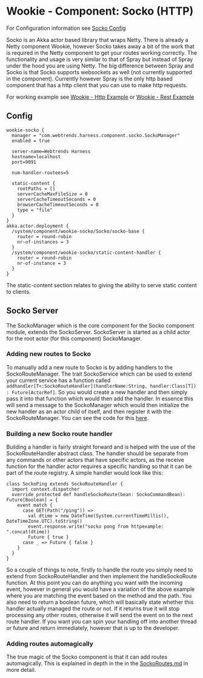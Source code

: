# Wookie - Component: Socko (HTTP)

For Configuration information see [Socko Config](docs/config.md)

Socko is an Akka actor based library that wraps Netty. There is already a Netty component Wookie, however Socko takes away a bit of the work that is required in the Netty component to get your routes working correctly. The functionality and usage is very similar to that of Spray but instead of Spray under the hood you are using Netty. The big difference between Spray and Socko is that Socko supports websockets as well (not currently supported in the component). Currently however Spray is the only http based component that has a http client that you can use to make http requests.

For working example see [Wookie - Http Example](../../examples/example-http) or [Wookie - Rest Example](../../examples/example-rest)
## Config

```
wookie-socko {
  manager = "com.webtrends.harness.component.socko.SockoManager"
  enabled = true

  server-name=Webtrends Harness
  hostname=localhost
  port=9091

  num-handler-routees=5

  static-content {
    rootPaths = []
    serverCacheMaxFileSize = 0
    serverCacheTimeoutSeconds = 0
    browserCacheTimeoutSeconds = 0
    type = "file"
  }
}
akka.actor.deployment {
  /system/component/wookie-socko/Socko/socko-base {
    router = round-robin
    nr-of-instances = 3
  }
  /system/component/wookie-socko/static-content-handler {
    router = round-robin
    nr-of-instance = 3
  }
}
```

The static-content section relates to giving the ability to serve static content to clients.

## Socko Server
The SockoManager which is the core component for the Socko component module, extends the SockoServer. SockoServer is started as a child actor for the root actor (for this component) SockoManager.

### Adding new routes to Socko
To manually add a new route to Socko is by adding handlers to the SockoRouteManager. The trait SockoService which can be used to extend your current service has a function called ```addhandler[T<:SockoRouteHandler](handlerName:String, handler:Class[T]) : Future[ActorRef]```. So you would create a new handler and then simply pass it into that function which would then add the handler. In essence this will send a message to the SockoManager which would then initialize the new handler as an actor child of itself, and then register it with the SockoRouteManager. You can see the code for this [here](src/main/scala/com/webtrends/harness/component/socko/SockoService.scala).

### Building a new Socko route handler

Building a handler is fairly straight forward and is helped with the use of the SockoRouteHandler abstract class. The handler should be separate from any commands or other actors that have specific actors, as the receive function for the handler actor requires a specific handling so that it can be part of the route registry. A simple handler would look like this:

```
class SockoPing extends SockoRouteHandler {
  import context.dispatcher
  override protected def handleSockoRoute(bean: SockoCommandBean): Future[Boolean] = {
    event match {
      case GET(Path("/ping")) =>
        val dtime = new DateTime(System.currentTimeMillis(), DateTimeZone.UTC).toString()
        event.response.write("socko pong from httpexample: ".concat(dtime))
        Future { true }
      case _ => Future { false }
    }
  }
}
```

So a couple of things to note, firstly to handle the route you simply need to extend from SockoRouteHandler and then implement the handleSockoRoute function. At this point you can do anything you want with the incoming event, however in general you would have a variation of the above example where you are matching the event based on the method and the path. You also need to return a boolean future, which will basically state whether this handler actually managed the route or not. If it returns true it will stop processing any other routes, otherwise it will send the event on to the next route handler. If you want you can spin your handling off into another thread or future and return immediately, however that is up to the developer.

### Adding routes automagically

The true magic of the Socko component is that it can add routes automagically. This is explained in depth in the in the [SockoRoutes.md](docs/SockoRoutes.md) in more detail.